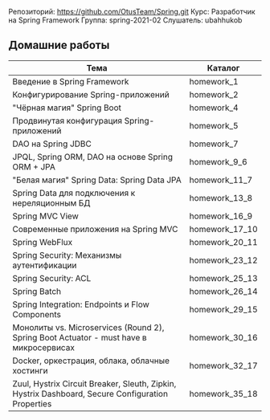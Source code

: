 
Репозиторий: https://github.com/OtusTeam/Spring.git 
Курс:      Разработчик на Spring Framework
Группа:    spring-2021-02
Слушатель: ubahhukob

## Домашние работы

| Тема | Каталог |
| ------ | ------ | 
| Введение в Spring Framework | homework_1 |
| Конфигурирование Spring-приложений | homework_2 |
| "Чёрная магия" Spring Boot | homework_4 |
| Продвинутая конфигурация Spring-приложений | homework_5 |
| DAO на Spring JDBC | homework_7 |
| JPQL, Spring ORM, DAO на основе Spring ORM + JPA | homework_9_6 |
| "Белая магия" Spring Data: Spring Data JPA | homework_11_7 |
| Spring Data для подключения к нереляционным БД | homework_13_8 |
| Spring MVC View | homework_16_9 |
| Современные приложения на Spring MVC | homework_17_10 |
| Spring WebFlux | homework_20_11 |
| Spring Security: Механизмы аутентификации | homework_23_12 |
| Spring Security: ACL  | homework_25_13 |
| Spring Batch | homework_26_14 |
| Spring Integration: Endpoints и Flow Components | homework_29_15 |
| Монолиты vs. Microservices (Round 2), Spring Boot Actuator - must have в микросервисах | homework_30_16 |
| Docker, оркестрация, облака, облачные хостинги | homework_32_17 |
| Zuul, Hystrix Circuit Breaker, Sleuth, Zipkin, Hystrix Dashboard, Secure Configuration Properties | homework_35_18 |
